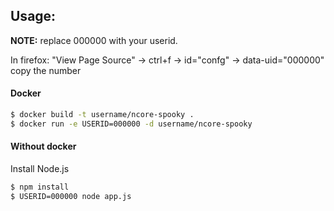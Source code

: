 ## Usage:

**NOTE:** replace 000000 with your userid.

In firefox:
"View Page Source" -> ctrl+f -> id="confg" -> data-uid="000000" copy the number

#### Docker

```bash
$ docker build -t username/ncore-spooky .
$ docker run -e USERID=000000 -d username/ncore-spooky
```

#### Without docker

Install Node.js

```bash
$ npm install
$ USERID=000000 node app.js
```
